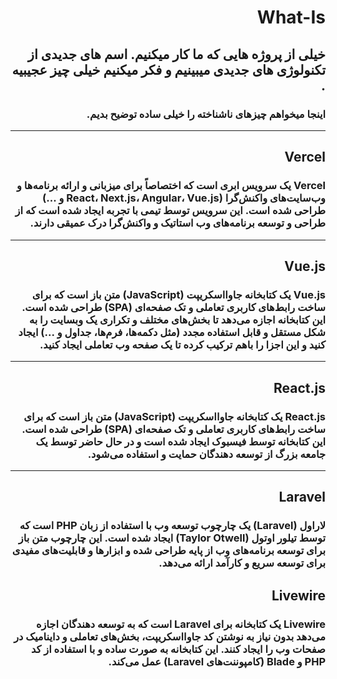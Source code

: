 <div dir="rtl">

# What-Is
## خیلی از پروژه هایی که ما کار میکنیم. اسم های جدیدی از تکنولوژی های جدیدی میبینیم و فکر میکنیم خیلی چیز عجیبیه .
### اینجا میخواهم چیزهای ناشناخته را خیلی ساده توضیح بدیم.
---------------------

## Vercel
### Vercel یک سرویس ابری است که اختصاصاً برای میزبانی و ارائه برنامه‌ها و وب‌سایت‌های واکنش‌گرا (React، Next.js، Angular، Vue.js و ...) طراحی شده است. این سرویس توسط تیمی با تجربه ایجاد شده است که از طراحی و توسعه برنامه‌های وب استاتیک و واکنش‌گرا درک عمیقی دارند.
---------------------
## Vue.js
### Vue.js یک کتابخانه جاوااسکریپت (JavaScript) متن باز است که برای ساخت رابط‌های کاربری تعاملی و تک صفحه‌ای (SPA) طراحی شده است. این کتابخانه اجازه می‌دهد تا بخش‌های مختلف و تکراری یک وبسایت را به شکل مستقل و قابل استفاده مجدد (مثل دکمه‌ها، فرم‌ها، جداول و ...) ایجاد کنید و این اجزا را باهم ترکیب کرده تا یک صفحه وب تعاملی ایجاد کنید.
------------------------
## React.js
### React.js یک کتابخانه جاوااسکریپت (JavaScript) متن باز است که برای ساخت رابط‌های کاربری تعاملی و تک صفحه‌ای (SPA) طراحی شده است. این کتابخانه توسط فیسبوک ایجاد شده است و در حال حاضر توسط یک جامعه بزرگ از توسعه دهندگان حمایت و استفاده می‌شود.
-------------------------
## Laravel
### لاراول (Laravel) یک چارچوب توسعه وب با استفاده از زبان PHP است که توسط تیلور اوتول (Taylor Otwell) ایجاد شده است. این چارچوب متن باز برای توسعه برنامه‌های وب از پایه طراحی شده و ابزارها و قابلیت‌های مفیدی برای توسعه سریع و کارآمد ارائه می‌دهد.
## Livewire
### Livewire یک کتابخانه برای Laravel است که به توسعه دهندگان اجازه می‌دهد بدون نیاز به نوشتن کد جاوااسکریپت، بخش‌های تعاملی و داینامیک در صفحات وب را ایجاد کنند. این کتابخانه به صورت ساده و با استفاده از کد PHP و Blade (کامپوننت‌های Laravel) عمل می‌کند.

